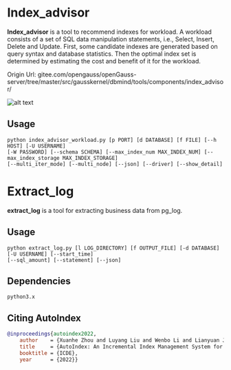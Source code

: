 # Index_advisor
**Index_advisor** is a tool to recommend indexes for workload. A workload consists
of a set of SQL data manipulation statements, i.e., Select, Insert, Delete and Update.
First, some candidate indexes are generated based on query syntax and database
statistics. Then the optimal index set is determined by estimating the cost and
benefit of it for the workload.

Origin Url: gitee.com/opengauss/openGauss-server/tree/master/src/gausskernel/dbmind/tools/components/index_advisor/

![alt text](https://github.com/zhouxh19/autoindex/tree/main/figures/arch.jpg?raw=true)

## Usage

    python index_advisor_workload.py [p PORT] [d DATABASE] [f FILE] [--h HOST] [-U USERNAME] 
    [-W PASSWORD] [--schema SCHEMA] [--max_index_num MAX_INDEX_NUM] [--max_index_storage MAX_INDEX_STORAGE] 
    [--multi_iter_mode] [--multi_node] [--json] [--driver] [--show_detail]

# Extract_log

**extract_log**  is a tool for extracting business data from pg_log.

## Usage

    python extract_log.py [l LOG_DIRECTORY] [f OUTPUT_FILE] [-d DATABASE] [-U USERNAME] [--start_time]
    [--sql_amount] [--statement] [--json]

## Dependencies

    python3.x

## Citing AutoIndex

```bibTeX
@inproceedings{autoindex2022,
	author    = {Xuanhe Zhou and Luyang Liu and Wenbo Li and Lianyuan Jin and Shifu Li and Tianqing Wang and Jianhua Feng},
	title     = {AutoIndex: An Incremental Index Management System for Dynamic Workloads},
	booktitle = {ICDE},
	year      = {2022}}
```
